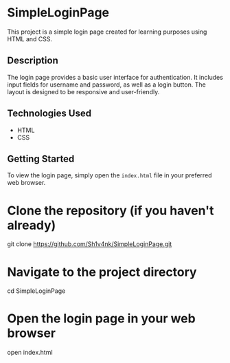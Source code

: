 # SimpleLoginPage

This project is a simple login page created for learning purposes using HTML and CSS.

## Description

The login page provides a basic user interface for authentication. It includes input fields for username and password, as well as a login button. The layout is designed to be responsive and user-friendly.

## Technologies Used

- HTML
- CSS

## Getting Started

To view the login page, simply open the `index.html` file in your preferred web browser.

# Clone the repository (if you haven't already)
git clone https://github.com/Sh1v4nk/SimpleLoginPage.git

# Navigate to the project directory
cd SimpleLoginPage

# Open the login page in your web browser
open index.html
